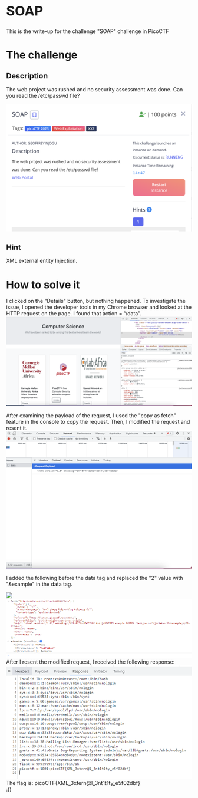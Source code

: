 <h1 style="font-size: 36px;">SOAP</h1>
This is the write-up for the challenge "SOAP" challenge in PicoCTF
<h1>The challenge</h1>
<h2 style="font-size: 20px;">Description</h2>

The web project was rushed and no security assessment was done. Can you read the /etc/passwd file?

<img src="./img/1.png">

<h2 style="font-size: 20px;">Hint</h2>
XML external entity Injection.

<h1>How to solve it</h1>
I clicked on the "Details" button, but nothing happened. To investigate the issue, I opened the developer tools in my Chrome browser and looked at the HTTP request on the page. I found that action = “/data”.
</br>
<img src="./img/2.png">

After examining the payload of the request, I used the "copy as fetch" feature in the console to copy the request. Then, I modified the request and resent it.
</br>
<img src="./img/3.png">
</br>

I added the following before the data tag and replaced the "2" value with "&example" in the data tag.

<img src="./img/tags.png">
</br>
<img src="./img/4.png">

</br>
After I resent the modified request, I received the following response:

<img src="./img/5.png">

</br>
The flag is: picoCTF{XML_3xtern@l_3nt1t1ty_e5f02dbf}
</br>
:))
